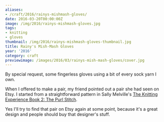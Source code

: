 ```yaml
---
aliases:
- /craft/2016/rainys-mishmash-gloves/
date: 2016-03-20T00:00:00Z
image: /img/2016/rainys-mishmash-gloves.jpg
tags:
- knitting
- gloves
thumbnail: /img/2016/rainys-mishmash-gloves-thumbnail.jpg
title: Rainy's Mish-Mash Gloves
year: '2016'
category: craft
previewimage: /images/2016/03/rainys-mish-mash-gloves/cover.jpg
---
```

By special request, some fingerless gloves using a bit of every sock yarn I own.
<!-- TEASER_END -->

When I offered to make a pair, my friend pointed out a pair she had seen on Etsy.
I started from a straightforward pattern in Sally Melville's
[The Knitting Experience Book 2: The Purl Stitch][].

[The Knitting Experience Book 2: The Purl Stitch]: https://www.goodreads.com/book/show/24691.The_Knitting_Experience

Yes I'll try to find that pair on Etsy again at some point, because it's a great
design and people should buy that designer's stuff.
